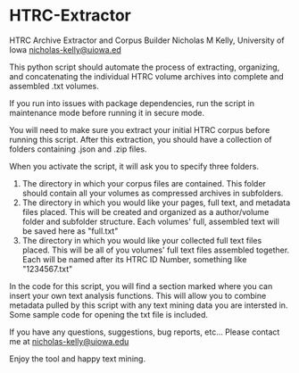 # HTRC-Extractor
HTRC Archive Extractor and Corpus Builder
Nicholas M Kelly, University of Iowa
nicholas-kelly@uiowa.ed

This python script should automate the process of extracting, organizing, and concatenating the individual HTRC volume archives into complete and assembled .txt volumes. 

If you run into issues with package dependencies, run the script in maintenance mode before running it in secure mode. 

You will need to make sure you extract your initial HTRC corpus before running this script. After this extraction, you should have a collection of folders containing .json and .zip files. 

When you activate the script, it will ask you to specify three folders.
1) The directory in which your corpus files are contained. This folder should contain all your volumes as compressed archives in subfolders.
2) The directory in which you would like your pages, full text, and metadata files placed. This will be created and organized as a author/volume folder and subfolder structure. Each volumes' full, assembled text will be saved here as "full.txt"
3) The directory in which you would like your collected full text files placed. This will be all of you volumes' full text files assembled together. Each will be named after its HTRC ID Number, something like "1234567.txt"

In the code for this script, you will find a section marked where you can insert your own text analysis functions. This will allow you to combine metadata pulled by this script with any text mining data you are intersted in. Some sample code for opening the txt file is included.

If you have any questions, suggestions, bug reports, etc... Please contact me at nicholas-kelly@uiowa.edu

Enjoy the tool and happy text mining. 

